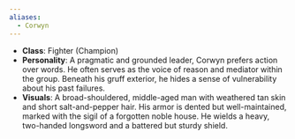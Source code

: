 ```yaml
---
aliases:
  - Corwyn
---
```

- **Class**: Fighter (Champion)
- **Personality**: A pragmatic and grounded leader, Corwyn prefers action over words. He often serves as the voice of reason and mediator within the group. Beneath his gruff exterior, he hides a sense of vulnerability about his past failures.
- **Visuals**: A broad-shouldered, middle-aged man with weathered tan skin and short salt-and-pepper hair. His armor is dented but well-maintained, marked with the sigil of a forgotten noble house. He wields a heavy, two-handed longsword and a battered but sturdy shield.